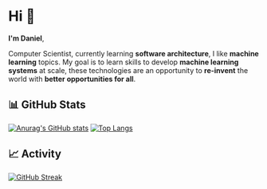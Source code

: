 # Hi 👋

**I'm Daniel**,

Computer Scientist, currently learning **software architecture**, I like **machine learning** topics. My goal is to learn skills to develop **machine learning systems** at scale, these technologies are an opportunity to **re-invent** the world with **better opportunities for all**. 

## 📊 GitHub Stats
[![Anurag's GitHub stats](https://github-readme-stats.vercel.app/api?username=DanielAcostaRoa&show_icons=false&theme=react )](https://github.com/anuraghazra/github-readme-stats)
[![Top Langs](https://github-readme-stats.vercel.app/api/top-langs/?username=DanielAcostaRoa&layout=compact&theme=react&hide=vue,html,css&langs_count=8)](https://github.com/anuraghazra/github-readme-stats)
## :chart_with_upwards_trend: Activity
[![GitHub Streak](https://streak-stats.demolab.com?user=DanielAcostaRoa&theme=dark&hide_border=true&border_radius=10&mode=weekly&fire=26B9DD&sideLabels=FFFFFF&currStreakNum=FFFFFF&border=FFFFFF&stroke=0AC1DD&background=202020&ring=0AC1DD&sideNums=FFFFFF&currStreakLabel=FFFFFF&dates=FFFFFF)](https://git.io/streak-stats)


